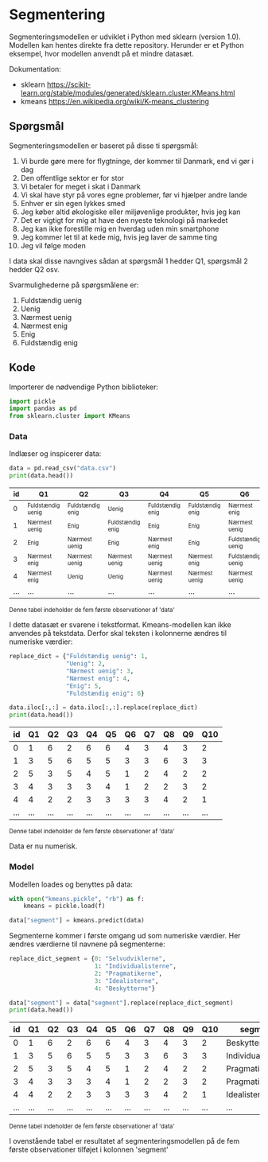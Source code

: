 # Segmentering

Segmenteringsmodellen er udviklet i Python med sklearn (version 1.0). Modellen kan hentes direkte fra dette repository. Herunder er et Python eksempel, hvor modellen anvendt på et mindre datasæt.

Dokumentation:
 - sklearn https://scikit-learn.org/stable/modules/generated/sklearn.cluster.KMeans.html
 - kmeans https://en.wikipedia.org/wiki/K-means_clustering

## Spørgsmål
Segmenteringsmodellen er baseret på disse ti spørgsmål:

1. Vi burde gøre mere for flygtninge, der kommer til Danmark, end vi gør i dag
2. Den offentlige sektor er for stor
3. Vi betaler for meget i skat i Danmark
4. Vi skal have styr på vores egne problemer, før vi hjælper andre lande
5. Enhver er sin egen lykkes smed
6. Jeg køber altid økologiske eller miljøvenlige produkter, hvis jeg kan
7. Det er vigtigt for mig at have den nyeste teknologi på markedet
8. Jeg kan ikke forestille mig en hverdag uden min smartphone
9. Jeg kommer let til at kede mig, hvis jeg laver de samme ting
10. Jeg vil følge moden

I data skal disse navngives sådan at spørgsmål 1 hedder Q1, spørgsmål 2 hedder Q2 osv.

Svarmulighederne på spørgsmålene er:
1. Fuldstændig uenig
2. Uenig
3. Nærmest uenig
4. Nærmest enig
5. Enig
6. Fuldstændig enig


## Kode
Importerer de nødvendige Python biblioteker:
```python
import pickle
import pandas as pd
from sklearn.cluster import KMeans
```
### Data
Indlæser og inspicerer data:
```python
data = pd.read_csv("data.csv")
print(data.head())
```
|<sup>id| <sup>Q1</sup> | <sup>Q2</sup> | <sup>Q3</sup>  | <sup>Q4</sup> | <sup>Q5</sup>    | <sup>Q6</sup>     | <sup>Q7</sup>  | <sup>Q8</sup>   | <sup>Q9</sup>   | <sup>Q10</sup>               |
|---|-------------------|------------------|------------------|------------------|------------------|-------------------|---------------|------------------|---------------|-------------------|
|<sup>0| <sup><sup>Fuldstændig uenig</sup></sup> | <sup><sup>Fuldstændig enig</sup></sup> | <sup><sup>Uenig</sup></sup>            | <sup><sup>Fuldstændig enig</sup></sup> | <sup><sup>Fuldstændig enig</sup></sup> | <sup><sup>Nærmest enig</sup></sup>      | <sup><sup>Nærmest uenig</sup></sup> | <sup><sup>Nærmest enig</sup></sup>     | <sup><sup>Nærmest uenig</sup></sup> | <sup><sup>Uenig</sup></sup>             |
|<sup>1| <sup><sup>Nærmest uenig</sup></sup>     | <sup><sup>Enig</sup></sup>             | <sup><sup>Fuldstændig enig</sup></sup> | <sup><sup>Enig</sup></sup>              | <sup><sup>Enig</sup></sup>            | <sup><sup>Nærmest uenig</sup></sup>     | <sup><sup>Nærmest uenig</sup></sup> | <sup><sup>Fuldstændig enig</sup></sup> | <sup><sup>Nærmest uenig</sup></sup> | <sup><sup>Nærmest uenig</sup></sup>     |
|<sup>2| <sup><sup>Enig              | <sup><sup>Nærmest uenig    | <sup><sup>Enig             | <sup><sup>Nærmest enig     | <sup><sup>Enig             | <sup><sup>Fuldstændig uenig | <sup><sup>Uenig         | <sup><sup>Nærmest enig     | <sup><sup>Uenig         | <sup><sup>Uenig             |
|<sup>3| <sup><sup>Nærmest enig      | <sup><sup>Nærmest uenig    | <sup><sup>Nærmest uenig    | <sup><sup>Nærmest uenig    | <sup><sup>Nærmest enig     | <sup><sup>Fuldstændig uenig | <sup><sup>Uenig         | <sup><sup>Uenig            | <sup><sup>Nærmest uenig | <sup><sup>Uenig             |
|<sup>4| <sup><sup>Nærmest enig      | <sup><sup>Uenig            | <sup><sup>Uenig            | <sup><sup>Nærmest uenig    | <sup><sup>Nærmest uenig    | <sup><sup>Nærmest uenig     | <sup><sup>Nærmest uenig | <sup><sup>Nærmest enig     | <sup><sup>Uenig         | <sup><sup>Fuldstændig uenig |
|...| ...| ...| ...| ...| ...| ...| ...| ...| ...| ...|
 
<sup>Denne tabel indeholder de fem første observationer af 'data'</sup>

I dette datasæt er svarene i tekstformat. Kmeans-modellen kan ikke anvendes på tekstdata. Derfor skal teksten i kolonnerne ændres til numeriske værdier:

```python
replace_dict = {"Fuldstændig uenig": 1,
                "Uenig": 2,
                "Nærmest uenig": 3,
                "Nærmest enig": 4,
                "Enig": 5,
                "Fuldstændig enig": 6}

data.iloc[:,:] = data.iloc[:,:].replace(replace_dict)
print(data.head())
```
|id| Q1 | Q2 | Q3 | Q4 | Q5 | Q6 | Q7 | Q8 | Q9 | Q10 |
|---|----|----|----|----|----|----|----|----|----|-----|
|0| 1  | 6  | 2  | 6  | 6  | 4  | 3  | 4  | 3  | 2   |
|1| 3  | 5  | 6  | 5  | 5  | 3  | 3  | 6  | 3  | 3   |
|2| 5  | 3  | 5  | 4  | 5  | 1  | 2  | 4  | 2  | 2   |
|3| 4  | 3  | 3  | 3  | 4  | 1  | 2  | 2  | 3  | 2   |
|4| 4  | 2  | 2  | 3  | 3  | 3  | 3  | 4  | 2  | 1   |
|...| ...| ...| ...| ...| ...| ...| ...| ...| ...| ... |

<sup>Denne tabel indeholder de fem første observationer af 'data'</sup>

Data er nu numerisk.

### Model
Modellen loades og benyttes på data:
```python
with open("kmeans.pickle", "rb") as f:
    kmeans = pickle.load(f)

data["segment"] = kmeans.predict(data)
```

Segmenterne kommer i første omgang ud som numeriske værdier. Her ændres værdierne til navnene på segmenterne:
```python
replace_dict_segment = {0: "Selvudviklerne",
                        1: "Individualisterne",
                        2: "Pragmatikerne",
                        3: "Idealisterne",
                        4: "Beskytterne"}

data["segment"] = data["segment"].replace(replace_dict_segment)
print(data.head())
```

|id| Q1 | Q2 | Q3 | Q4 | Q5 | Q6 | Q7 | Q8 | Q9 | Q10 | segment           |
|---|----|----|----|----|----|----|----|----|----|-----|-------------------|
|0| 1  | 6  | 2  | 6  | 6  | 4  | 3  | 4  | 3  | 2   | Beskytterne       |
|1| 3  | 5  | 6  | 5  | 5  | 3  | 3  | 6  | 3  | 3   | Individualisterne |
|2| 5  | 3  | 5  | 4  | 5  | 1  | 2  | 4  | 2  | 2   | Pragmatikerne     |
|3| 4  | 3  | 3  | 3  | 4  | 1  | 2  | 2  | 3  | 2   | Pragmatikerne     |
|4| 4  | 2  | 2  | 3  | 3  | 3  | 3  | 4  | 2  | 1   | Idealisterne      |
|...| ...| ...| ...| ...| ...| ...| ...| ...| ...| ... | ...               |

<sup>Denne tabel indeholder de fem første observationer af 'data'</sup>

I ovenstående tabel er resultatet af segmenteringsmodellen på de fem første observationer tilføjet i kolonnen 'segment'

